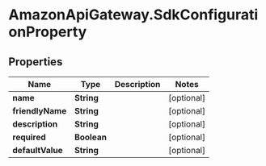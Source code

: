 # AmazonApiGateway.SdkConfigurationProperty

## Properties

Name | Type | Description | Notes
------------ | ------------- | ------------- | -------------
**name** | **String** |  | [optional] 
**friendlyName** | **String** |  | [optional] 
**description** | **String** |  | [optional] 
**required** | **Boolean** |  | [optional] 
**defaultValue** | **String** |  | [optional] 


